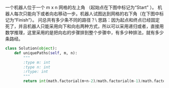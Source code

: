 一个机器人位于一个 m x n 网格的左上角 （起始点在下图中标记为“Start” ）。
机器人每次只能向下或者向右移动一步。机器人试图达到网格的右下角（在下图中标记为“Finish”）。
问总共有多少条不同的路径？\\
思路：因为起点和终点已经固定死了，并且机器人只能采用向下和向右两种方式，所以可以采用递归或者，直接用数学推理，这里采用的是把向右的步骤排到整个步骤中，有多少种排法，就有多少条路经。
```python
class Solution(object):
    def uniquePaths(self, m, n):
        """
        :type m: int
        :type n: int
        :rtype: int
        """
        return int(math.factorial(m+n-2)/math.factorial(m-1)/math.factorial(n-1))
```
